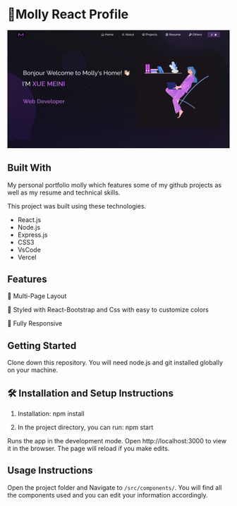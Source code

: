 # :rainbow:Molly React Profile

![image](https://github.com/MollyXuemn/mollyReactfFile/blob/master/Images/MainPage.png)

## Built With

My personal portfolio molly which features some of my github projects as well as my resume and technical skills.

This project was built using these technologies.

- React.js
- Node.js
- Express.js
- CSS3
- VsCode
- Vercel

## Features

📖 Multi-Page Layout

🎨 Styled with React-Bootstrap and Css with easy to customize colors

📱 Fully Responsive

## Getting Started

Clone down this repository. You will need node.js and git installed globally on your machine.</br>

## 🛠 Installation and Setup Instructions

1. Installation: npm install

2. In the project directory, you can run: npm start

Runs the app in the development mode.
Open http://localhost:3000 to view it in the browser. The page will reload if you make edits.</br>

## Usage Instructions

Open the project folder and Navigate to `/src/components/`.
You will find all the components used and you can edit your information accordingly. </br>
